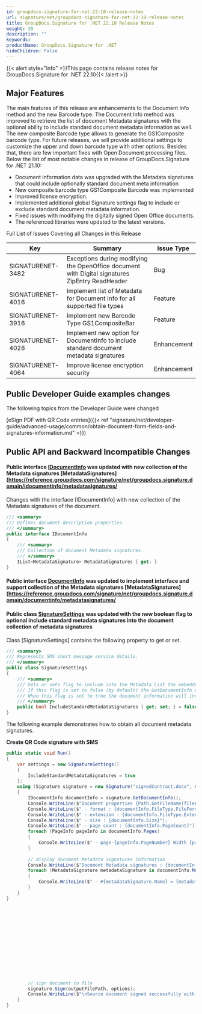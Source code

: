 ```yaml
---
id: groupdocs-signature-for-net-22-10-release-notes
url: signature/net/groupdocs-signature-for-net-22-10-release-notes
title: GroupDocs.Signature for .NET 22.10 Release Notes
weight: 30
description: ""
keywords: 
productName: GroupDocs.Signature for .NET
hideChildren: False
---
```

{{< alert style="info" >}}This page contains release notes for GroupDocs.Signature for .NET 22.10{{< /alert >}}

## Major Features

The main features of this release are enhancements to the Document Info method and the new Barcode type. The Document Info method was improved to retrieve the list of document Metadata signatures with the optional ability to include standard document metadata information as well. The new composite Barcode type allows to generate the GS1Composite barcode type. For future releases, we will provide additional settings to customize the upper and down barcode type with other options. Besides that, there are few important fixes with Open Document processing files. Below the list of most notable changes in release of GroupDocs.Signature for .NET 21.10:

* Document information data was upgraded with the Metadata signatures that could include optionally standard document meta information
* New composite barcode type GS1Composite Barcode was implemented
* Improved license encryption.
* Implemented additional global Signature settings flag to include or exclude standard document metadata information.
* Fixed issues with modifying the digitally signed Open Office documents.
* The referenced libraries were updated to the latest versions.

Full List of Issues Covering all Changes in this Release

| Key | Summary | Issue Type |
| --- | --- | --- |
| SIGNATURENET-3482 | Exceptions during modifying the OpenOffice document with Digital signatures ZipEntry ReadHeader | Bug |
| SIGNATURENET-4016 | Implement list of Metadata for Document Info for all supported file types | Feature |
| SIGNATURENET-3916 | Implement new Barcode Type GS1CompositeBar | Feature |
| SIGNATURENET-4028 | Implement new option for DocumentInfo to include standard document metadata signatures | Enhancement |
| SIGNATURENET-4064 | Improve license encryption security | Enhancement |

## Public Developer Guide examples changes

The following topics from the Developer Guide were changed

[eSign PDF with QR Code entries]({{< ref "signature/net/developer-guide/advanced-usage/common/obtain-document-form-fields-and-signatures-information.md" >}})

## Public API and Backward Incompatible Changes

#### Public interface [IDocumentInfo](https://reference.groupdocs.com/signature/net/groupdocs.signature.domain/idocumentinfo/) was updated with new collection of the Metadata signatures [MetadataSignatures](https://reference.groupdocs.com/signature/net/groupdocs.signature.domain/idocumentinfo/metadatasignatures/

Changes with the interface [IDocumentInfo] with new collection of the Metadata signatures of the document.

```csharp
/// <summary>
/// Defines document description properties.
/// </summary>
public interface IDocumentInfo
{
    /// <summary>
    /// Collection of document Metadata signatures.
    /// </summary>
    IList<MetadataSignature> MetadataSignatures { get; }
}
```

#### Public interface [DocumentInfo](https://reference.groupdocs.com/signature/net/groupdocs.signature/signaturesettings/) was updated to implement interface and support collection of the Metadata signatures [MetadataSignatures](https://reference.groupdocs.com/signature/net/groupdocs.signature.domain/documentinfo/metadatasignatures/

#### Public class [SignatureSettings](https://reference.groupdocs.com/signature/net/groupdocs.signature.domain.extensions/sms) was updated with the new boolean flag to optional include standard metadata signatures into the document collection of metadata signatures

Class [SignatureSettings] contains the following property to get or set.

```csharp
/// <summary>
/// Represents SMS short message service details.
/// </summary>
public class SignatureSettings
{
    /// <summary>
    /// Gets or sets flag to include into the Metadata List the embedded standard document metadata signatures like Author, Owner, document creation date, modified date, etc.
    /// If this flag is set to false (by default) the GetDocumentInfo will not include these metadata signatures.
    /// When this flag is set to true the document information will include these standard metadata signatures.
    /// </summary>
    public bool IncludeStandardMetadataSignatures { get; set; } = false;
}
```

The following example demonstrates how to obtain all document metadata signatures.

**Create QR Code signature with SMS**

```csharp
public static void Run()
{
    var settings = new SignatureSettings()
    {
        IncludeStandardMetadataSignatures = true
    };
    using (Signature signature = new Signature("signedContract.docx", settings))
    {
        IDocumentInfo documentInfo = signature.GetDocumentInfo();
        Console.WriteLine($"Document properties {Path.GetFileName(filePath)}:");
        Console.WriteLine($" - format : {documentInfo.FileType.FileFormat}");
        Console.WriteLine($" - extension : {documentInfo.FileType.Extension}");
        Console.WriteLine($" - size : {documentInfo.Size}");
        Console.WriteLine($" - page count : {documentInfo.PageCount}");
        foreach (PageInfo pageInfo in documentInfo.Pages)
        {
            Console.WriteLine($" - page-{pageInfo.PageNumber} Width {pageInfo.Width}, Height {pageInfo.Height}");
        }
        
        // display document Metadata signatures information
        Console.WriteLine($"Document Metadata signatures : {documentInfo.MetadataSignatures.Count}");
        foreach (MetadataSignature metadataSignature in documentInfo.MetadataSignatures)
        {
            Console.WriteLine($" - #{metadataSignature.Name} = {metadataSignature.Value}");
        }
    }
}















        // sign document to file
        signature.Sign(outputFilePath, options);
        Console.WriteLine($"\nSource document signed successfully with {signResult.Succeeded.Count} signature(s).\nFile saved at {outputFilePath}.");
    }
} 
```
